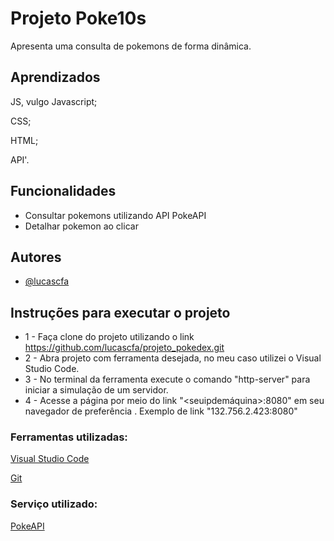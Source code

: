 
# Projeto Poke10s

Apresenta uma consulta de pokemons de forma dinâmica.




## Aprendizados


JS, vulgo Javascript;

CSS;

HTML;

API'.





## Funcionalidades

- Consultar pokemons utilizando API PokeAPI
- Detalhar pokemon ao clicar




## Autores

- [@lucascfa](https://www.github.com/octokatherine)


## Instruções para executar o projeto

* 1 - Faça clone do projeto utilizando o link https://github.com/lucascfa/projeto_pokedex.git
* 2 - Abra projeto com ferramenta desejada, no meu caso utilizei o Visual Studio Code.
* 3 - No terminal da ferramenta execute o comando "http-server" para iniciar a simulação de um servidor.
* 4 - Acesse a página por meio do link "<seuipdemáquina>:8080" em seu navegador de preferência . Exemplo de link "132.756.2.423:8080"

### Ferramentas utilizadas:

[Visual Studio Code](https://code.visualstudio.com/docs/?dv=win)

[Git](https://git-scm.com/)

### Serviço utilizado:

[PokeAPI](https://pokeapi.co/)


